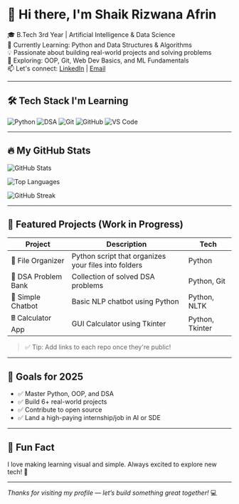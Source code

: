 # 👋 Hi there, I'm Shaik Rizwana Afrin

🎓 B.Tech 3rd Year | Artificial Intelligence & Data Science  
🐍 Currently Learning: Python and Data Structures & Algorithms  
💡 Passionate about building real-world projects and solving problems  
🌱 Exploring: OOP, Git, Web Dev Basics, and ML Fundamentals  
📫 Let's connect: [LinkedIn](https://www.linkedin.com/in/rizwana-afrin-shaik-9011a8291) | [Email](rizwanaafrin174@gmail.com)

---

## 🛠️ Tech Stack I'm Learning
![Python](https://img.shields.io/badge/Python-3776AB?style=for-the-badge&logo=python&logoColor=white)
![DSA](https://img.shields.io/badge/DSA-Practice-blueviolet?style=for-the-badge)
![Git](https://img.shields.io/badge/Git-F05032?style=for-the-badge&logo=git&logoColor=white)
![GitHub](https://img.shields.io/badge/GitHub-181717?style=for-the-badge&logo=github&logoColor=white)
![VS Code](https://img.shields.io/badge/VSCode-007ACC?style=for-the-badge&logo=visualstudiocode&logoColor=white)

---

## 🔥 My GitHub Stats

![GitHub Stats](https://github-readme-stats.vercel.app/api?username=Rizwana174&show_icons=true&theme=tokyonight)

![Top Languages](https://github-readme-stats.vercel.app/api/top-langs/?username=Rizwana174&layout=compact&theme=tokyonight)

![GitHub Streak](https://github-readme-streak-stats.herokuapp.com?user=Rizwana174&theme=tokyonight)

---

## 📌 Featured Projects (Work in Progress)

| Project | Description | Tech |
|--------|-------------|------|
| 📁 File Organizer | Python script that organizes your files into folders | Python |
| 🔢 DSA Problem Bank | Collection of solved DSA problems | Python, Git |
| 💬 Simple Chatbot | Basic NLP chatbot using Python | Python, NLTK |
| 🖩 Calculator App | GUI Calculator using Tkinter | Python, Tkinter |

> ✅ Tip: Add links to each repo once they're public!

---

## 🎯 Goals for 2025

- ✅ Master Python, OOP, and DSA
- ✅ Build 6+ real-world projects
- ✅ Contribute to open source
- ✅ Land a high-paying internship/job in AI or SDE

---

## 🧩 Fun Fact
I love making learning visual and simple. Always excited to explore new tech! 🚀

---

_Thanks for visiting my profile — let’s build something great together!_ 💻
